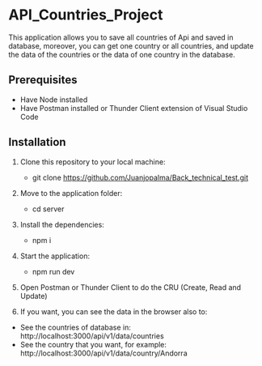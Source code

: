 # API_Countries_Project 

This application allows you to save all countries of Api and saved in database, moreover, you can get one country or all countries, and update the data of the countries or the data of one country in the database.

## Prerequisites
- Have Node installed
- Have Postman installed or Thunder Client extension of Visual Studio Code

## Installation
1. Clone this repository to your local machine: 
   - git clone https://github.com/Juanjopalma/Back_technical_test.git

2. Move to the application folder:
   - cd server

4. Install the dependencies:
   - npm i

5. Start the application:
   - npm run dev

6. Open Postman or Thunder Client to do the CRU (Create, Read and Update)  

7. If you want, you can see the data in the browser also to:
  - See the countries of database in:   http://localhost:3000/api/v1/data/countries
  - See the country that you want, for example:  http://localhost:3000/api/v1/data/country/Andorra
